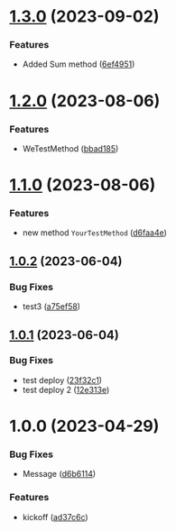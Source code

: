 # [1.3.0](https://github.com/nelson-tests/Test.Nuget.Please.Dont.Use/compare/v1.2.0...v1.3.0) (2023-09-02)


### Features

* Added Sum method ([6ef4951](https://github.com/nelson-tests/Test.Nuget.Please.Dont.Use/commit/6ef4951a1db23f72f1640e560fcbf2878ecc6b63))

# [1.2.0](https://github.com/nelson-tests/Test.Nuget.Please.Dont.Use/compare/v1.1.0...v1.2.0) (2023-08-06)


### Features

* WeTestMethod ([bbad185](https://github.com/nelson-tests/Test.Nuget.Please.Dont.Use/commit/bbad185b42e57a447235612b3d1a45e34d56abdd))

# [1.1.0](https://github.com/nelson-tests/Test.Nuget.Please.Dont.Use/compare/v1.0.2...v1.1.0) (2023-08-06)


### Features

* new method `YourTestMethod` ([d6faa4e](https://github.com/nelson-tests/Test.Nuget.Please.Dont.Use/commit/d6faa4e96186c180f194613480008dfd5565aabc))

## [1.0.2](https://github.com/nelson-tests/Test.Nuget.Please.Dont.Use/compare/v1.0.1...v1.0.2) (2023-06-04)


### Bug Fixes

* test3 ([a75ef58](https://github.com/nelson-tests/Test.Nuget.Please.Dont.Use/commit/a75ef5824cb02f0984cdf886c223ed9924c19ab8))

## [1.0.1](https://github.com/nelson-tests/Test.Nuget.Please.Dont.Use/compare/v1.0.0...v1.0.1) (2023-06-04)


### Bug Fixes

* test deploy ([23f32c1](https://github.com/nelson-tests/Test.Nuget.Please.Dont.Use/commit/23f32c1892e3b44f99512752064737de0609f343))
* test deploy 2 ([12e313e](https://github.com/nelson-tests/Test.Nuget.Please.Dont.Use/commit/12e313ebffd45ed8cf239c30233611bb82e5489e))

# 1.0.0 (2023-04-29)


### Bug Fixes

* Message ([d6b6114](https://github.com/nelson-tests/Test.Nuget.Please.Dont.Use/commit/d6b61142672e667694ce4a9cb569b3c965a317be))


### Features

* kickoff ([ad37c6c](https://github.com/nelson-tests/Test.Nuget.Please.Dont.Use/commit/ad37c6c46fe0de0282c41a02b95b65c3fbfcca11))
